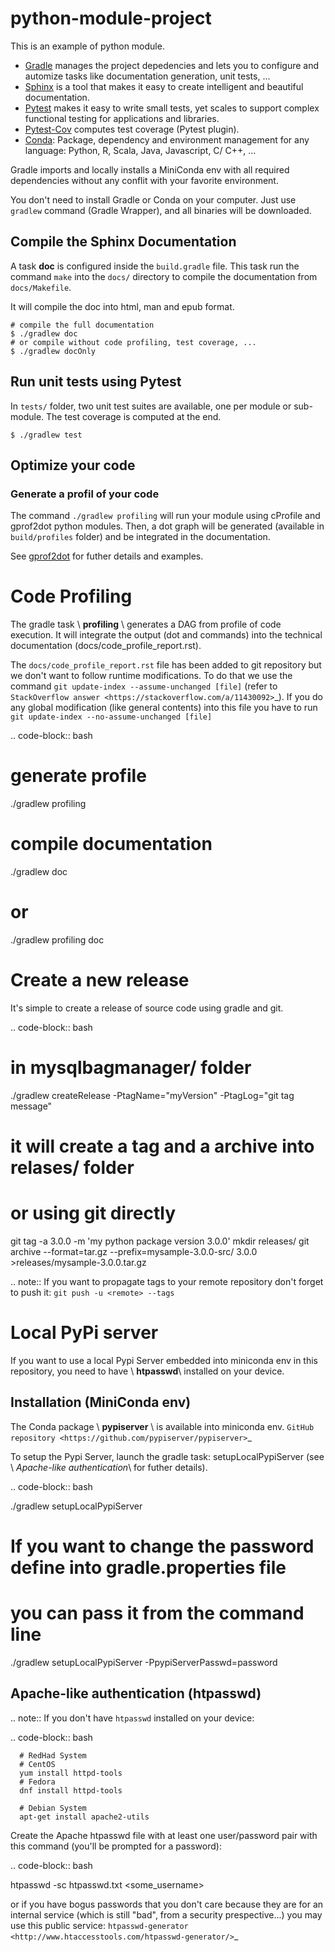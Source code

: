 # python-module-project

This is an example of python module.

* [Gradle](https://gradle.org/) manages the project depedencies and lets you to configure and automize tasks like documentation generation, unit tests, ...
* [Sphinx](http://www.sphinx-doc.org/en/stable/index.html) is a tool that makes it easy to create intelligent and beautiful documentation.
* [Pytest](https://docs.pytest.org/en/latest/) makes it easy to write small tests, yet scales to support complex functional testing for applications and libraries. 
* [Pytest-Cov](https://github.com/pytest-dev/pytest-cov) computes test coverage (Pytest plugin).
* [Conda](https://conda.io/docs/intro.html): Package, dependency and environment management for any language: Python, R, Scala, Java, Javascript, C/ C++, ...

Gradle imports and locally installs a MiniConda env with all required dependencies without any conflit with your favorite environment.

You don't need to install Gradle or Conda on your computer. Just use `gradlew` command (Gradle Wrapper), and all binaries will be downloaded. 

## Compile the Sphinx Documentation

A task **doc** is configured inside the `build.gradle` file. This task run the command `make` into the `docs/` directory to compile the documentation from `docs/Makefile`.

It will compile the doc into html, man and epub format.

```
# compile the full documentation
$ ./gradlew doc
# or compile without code profiling, test coverage, ...
$ ./gradlew docOnly
```


## Run unit tests using Pytest

In `tests/` folder, two unit test suites are available, one per module or sub-module. The test coverage is computed at the end.


```
$ ./gradlew test
```

## Optimize your code

### Generate a profil of your code

The command `./gradlew profiling` will run your module using cProfile and gprof2dot python modules. 
Then, a dot graph will be generated (available in `build/profiles` folder) and be integrated in the documentation.

See [gprof2dot](https://github.com/jrfonseca/gprof2dot) for futher details and examples.

Code Profiling
==============

The gradle task \ **profiling** \  generates a DAG from profile of code execution.
It will integrate the output (dot and commands) into the technical documentation (docs/code_profile_report.rst).

The ``docs/code_profile_report.rst`` file has been added to git repository but we don't want to follow runtime modifications.
To do that we use the command ``git update-index --assume-unchanged [file]`` (refer to `StackOverflow answer <https://stackoverflow.com/a/11430092>`_).
If you do any global modification (like general contents) into this file you have to run ``git update-index --no-assume-unchanged [file]``

.. code-block:: bash

   # generate profile
   ./gradlew profiling
   # compile documentation
   ./gradlew doc
   # or
   ./gradlew profiling doc


Create a new release
====================

It's simple to create a release of source code using gradle and git.

.. code-block:: bash

   # in mysqlbagmanager/ folder
   ./gradlew createRelease -PtagName="myVersion" -PtagLog="git tag message"
   # it will create a tag and a archive into relases/ folder

   # or using git directly
   git tag -a 3.0.0 -m 'my python package version 3.0.0'
   mkdir releases/
   git archive --format=tar.gz --prefix=mysample-3.0.0-src/ 3.0.0 >releases/mysample-3.0.0.tar.gz

.. note:: If you want to propagate tags to your remote repository don't forget to push it: `git push -u <remote> --tags`

Local PyPi server
=================

If you want to use a local Pypi Server embedded into miniconda env in this repository,
you need to have \ **htpasswd**\  installed on your device.

Installation (MiniConda env)
----------------------------

The Conda package \ **pypiserver** \ is available into miniconda env.
`GitHub repository <https://github.com/pypiserver/pypiserver>`_

To setup the Pypi Server, launch the gradle task: setupLocalPypiServer (see \ *Apache-like authentication*\  for futher details).

.. code-block:: bash

   ./gradlew setupLocalPypiServer
   # If you want to change the password define into gradle.properties file
   # you can pass it from the command line
   ./gradlew setupLocalPypiServer -PpypiServerPasswd=password


Apache-like authentication (htpasswd)
-------------------------------------

.. note:: If you don't have ``htpasswd`` installed on your device:

   .. code-block:: bash

      # RedHad System
      # CentOS
      yum install httpd-tools
      # Fedora
      dnf install httpd-tools

      # Debian System
      apt-get install apache2-utils


Create the Apache htpasswd file with at least one user/password pair with this
command (you'll be prompted for a password):

.. code-block:: bash

   htpasswd -sc htpasswd.txt <some_username>

or if you have bogus passwords that you don't care because they are for an
internal service (which is still "bad", from a security prespective...)
you may use this public service: `htpasswd-generator <http://www.htaccesstools.com/htpasswd-generator/>`_

